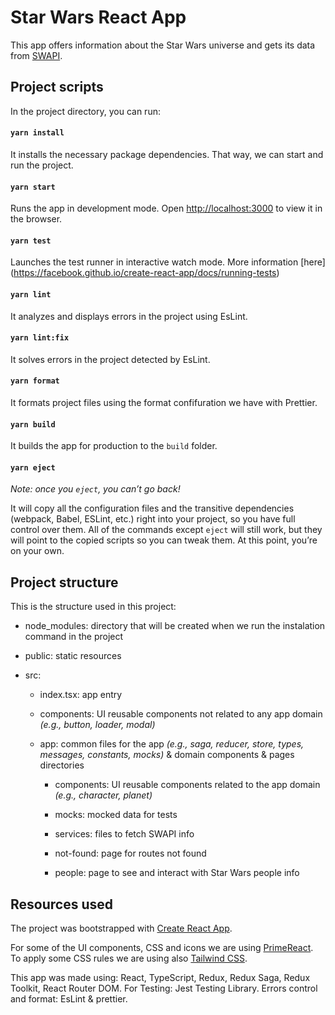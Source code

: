 # Star Wars React App

This app offers information about the Star Wars universe and gets its data from [SWAPI](https://swapi.dev/).

## Project scripts

In the project directory, you can run:

#### `yarn install`

It installs the necessary package dependencies. That way, we can start and run the project.

#### `yarn start`

Runs the app in development mode. Open [http://localhost:3000](http://localhost:3000) to view it in the browser.

#### `yarn test`

Launches the test runner in interactive watch mode. More information [here] (https://facebook.github.io/create-react-app/docs/running-tests)

#### `yarn lint`

It analyzes and displays errors in the project using EsLint.

#### `yarn lint:fix`

It solves errors in the project detected by EsLint.

#### `yarn format`

It formats project files using the format confifuration we have with Prettier.

#### `yarn build`

It builds the app for production to the `build` folder.

#### `yarn eject`

_Note: once you `eject`, you can’t go back!_

It will copy all the configuration files and the transitive dependencies (webpack, Babel, ESLint, etc.) right into your project, so you have full control over them. All of the commands except `eject` will still work, but they will point to the copied scripts so you can tweak them. At this point, you’re on your own.

## Project structure

This is the structure used in this project:

- node_modules: directory that will be created when we run the instalation command in the project

- public: static resources

- src:

  - index.tsx: app entry

  - components: UI reusable components not related to any app domain _(e.g., button, loader, modal)_

  - app: common files for the app _(e.g., saga, reducer, store, types, messages, constants, mocks)_ & domain components & pages directories

    - components: UI reusable components related to the app domain _(e.g., character, planet)_

    - mocks: mocked data for tests

    - services: files to fetch SWAPI info

    - not-found: page for routes not found

    - people: page to see and interact with Star Wars people info

## Resources used

The project was bootstrapped with [Create React App](https://github.com/facebook/create-react-app).

For some of the UI components, CSS and icons we are using [PrimeReact](https://primereact.org/). To apply some CSS rules we are using also [Tailwind CSS](https://tailwindcss.com/).

This app was made using: React, TypeScript, Redux, Redux Saga, Redux Toolkit, React Router DOM. For Testing: Jest Testing Library. Errors control and format: EsLint & prettier.

